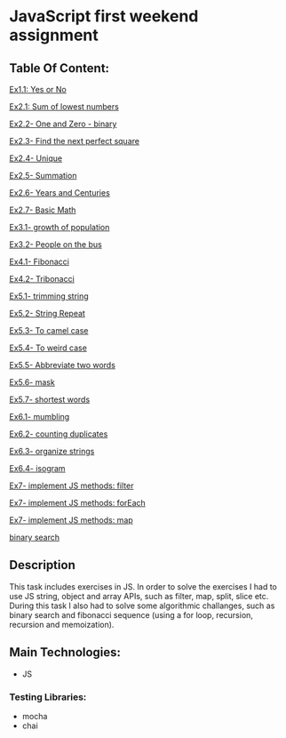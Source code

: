 # JavaScript first weekend assignment

## Table Of Content:

[Ex1.1: Yes or No](./Ex1.1-%20Yes%20or%20No/app.js)

[Ex2.1: Sum of lowest numbers](./Ex2.1-%20Sum%20of%20lowest%20numbers/app.js)

[Ex2.2- One and Zero - binary](./Ex2.2-%20One%20and%20Zero%20-%20binary/app.js)

[Ex2.3- Find the next perfect square](./Ex2.3-%20Find%20the%20next%20perfect%20square/app.js)

[Ex2.4- Unique](./Ex2.4-%20Unique/app.js)

[Ex2.5- Summation](./Ex2.5-%20Summation/app.js)

[Ex2.6- Years and Centuries](./Ex2.6-%20Years%20and%20Centuries/)

[Ex2.7- Basic Math](./Ex2.7-%20Basic%20Math/app.js)

[Ex3.1- growth of population](./Ex3.1-%20growth%20of%20population/app.js)

[Ex3.2- People on the bus](./Ex3.2-%20People%20on%20the%20bus/app.js)

[Ex4.1- Fibonacci](./Ex4.1-%20Fibonacci/app.js)

[Ex4.2- Tribonacci](./Ex4.2-%20Tribonacci/app.js)

[Ex5.1- trimming string](./Ex5.1-%20trimming%20string/app.js)

[Ex5.2- String Repeat](./Ex5.2-%20String%20Repeat/app.js)

[Ex5.3- To camel case](./Ex5.3-%20To%20camel%20case/app.js)

[Ex5.4- To weird case](./Ex5.4-%20To%20weird%20case/app.js)

[Ex5.5- Abbreviate two words](./Ex5.5-%20Abbreviate%20two%20words/app.js)

[Ex5.6- mask](./Ex5.6-%20mask/app.js)

[Ex5.7- shortest words](./Ex5.7-%20shortest%20words/app.js)

[Ex6.1- mumbling](./Ex6.1-%20mumbling/app.js)

[Ex6.2- counting duplicates](./Ex6.2-%20counting%20duplicates/app.js)

[Ex6.3- organize strings](./Ex6.3-%20organize%20strings/app.js)

[Ex6.4- isogram](./Ex6.4-%20isogram/app.js)

[Ex7- implement JS methods: filter](./Ex7-%20implement%20JS%20methods/filterFun.js)

[Ex7- implement JS methods: forEach](./Ex7-%20implement%20JS%20methods/forEachFun.js)

[Ex7- implement JS methods: map](./Ex7-%20implement%20JS%20methods/mapFun.js)

[binary search](./binary%20search/app.js)

## Description

This task includes exercises in JS.
In order to solve the exercises I had to use JS string, object and array APIs, such as filter, map, split, slice etc.
During this task I also had to solve some algorithmic challanges, such as binary search and fibonacci sequence (using a for loop, recursion, recursion and memoization).

## Main Technologies:

-   JS

### Testing Libraries:

-   mocha
-   chai
